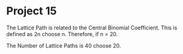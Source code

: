 # Project 15

The Lattice Path is related to the Central Binomial Coefficient.
This is defined as 2n choose n.
Therefore, if n = 20.

The Number of Lattice Paths is 40 choose 20. 
